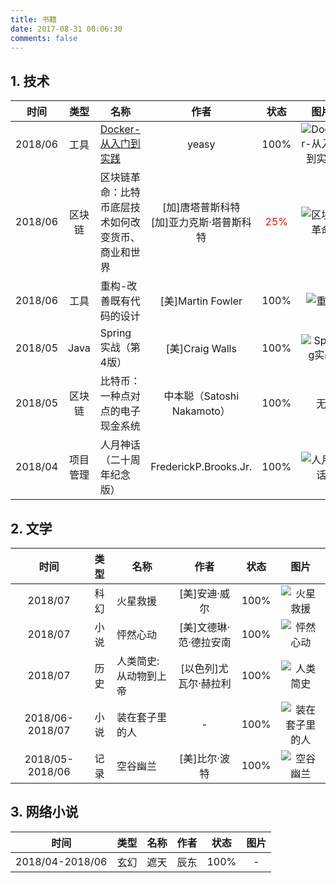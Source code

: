 ```yaml
---
title: 书籍
date: 2017-08-31 00:06:30
comments: false
---
```


## 1. 技术

时间|类型|名称|作者|状态|图片
:--:|:--:|----|:--:|:--:|:--:
2018/06|工具|[Docker-从入门到实践](https://github.com/yeasy/docker_practice)|yeasy|100%|![Docker-从入门到实践](/images/books/Docker从入门到实践.png)
2018/06|区块链|区块链革命：比特币底层技术如何改变货币、商业和世界|[加]唐塔普斯科特 <br/> [加]亚力克斯·塔普斯科特|<span style="color:red;">25%</span>|![区块链革命](/images/books/区块链革命.png)
2018/06|工具|重构-改善既有代码的设计|[美]Martin Fowler|100%|![重构](/images/books/重构.png)
2018/05|Java|Spring 实战（第4版）|[美]Craig Walls|100%|![Spring实战](/images/books/Spring实战.png)
2018/05|区块链|比特币：一种点对点的电子现金系统|中本聪（Satoshi Nakamoto）|100%|无
2018/04|项目管理|人月神话（二十周年纪念版）|FrederickP.Brooks.Jr.|100%|![人月神话](/images/books/人月神话.png)

## 2. 文学

时间|类型|名称|作者|状态|图片
:--:|:--:|----|:--:|:--:|:--:
2018/07|科幻|火星救援|[美]安迪·威尔|100%|![火星救援](/images/books/火星救援.jpg)
2018/07|小说|怦然心动|[美]文德琳·范·德拉安南|100%|![怦然心动](/images/books/怦然心动.jpg)
2018/07|历史|人类简史:从动物到上帝|[以色列]尤瓦尔·赫拉利|100%|![人类简史](/images/books/人类简史.jpg)
2018/06-2018/07|小说|装在套子里的人|-|100%|![装在套子里的人](/images/books/装在套子里的人.jpg)
2018/05-2018/06|记录|空谷幽兰|[美]比尔·波特|100%|![空谷幽兰](/images/books/空谷幽兰.jpg)

## 3. 网络小说

时间|类型|名称|作者|状态|图片
:--:|:--:|----|:--:|:--:|:--:
2018/04-2018/06|玄幻|遮天|辰东|100%|-